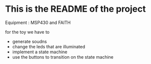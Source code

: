 # This is the README of the project

Equipment : MSP430 and FAITH


for the toy we have to 

* generate soudns
* change the leds that are illuminated 
* implement a state machine
* use the buttons to transition on the state machine
